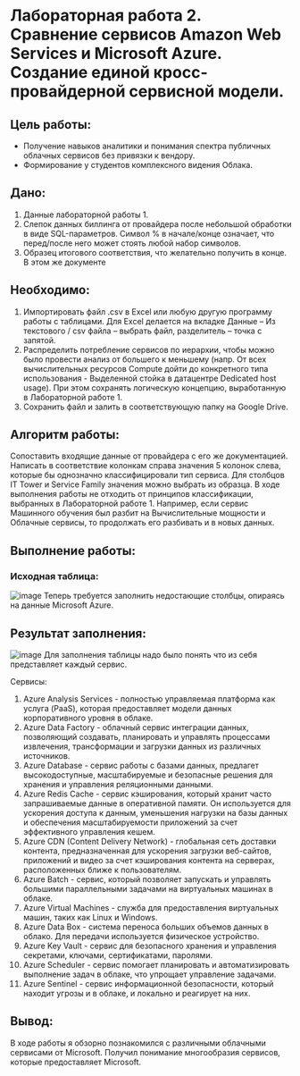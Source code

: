 # Лабораторная работа 2. Сравнение сервисов Amazon Web Services и Microsoft Azure. Создание единой кросс-провайдерной сервисной модели.

## Цель работы: 
* Получение навыков аналитики и понимания спектра публичных облачных сервисов без привязки к вендору.
* Формирование у студентов комплексного видения Облака.
## Дано: 
1. Данные лабораторной работы 1.
2. Слепок данных биллинга от провайдера после небольшой обработки в виде SQL-параметров. Символ % в начале/конце означает, что перед/после него может стоять любой набор символов.
3. Образец итогового соответствия, что желательно получить в конце. В этом же документе  
## Необходимо: 
1. Импортировать файл .csv в Excel или любую другую программу работы с таблицами. Для Excel делается на вкладке Данные – Из текстового / csv файла – выбрать файл, разделитель – точка с запятой.
2. Распределить потребление сервисов по иерархии, чтобы можно было провести анализ от большего к меньшему (напр. От всех вычислительных ресурсов Compute дойти до конкретного типа использования - Выделенной стойка в датацентре Dedicated host usage). При этом сохранять логическую концепцию, выработанную в Лабораторной работе 1.
3. Сохранить файл и залить в соответствующую папку на Google Drive.

## Алгоритм работы:
Сопоставить входящие данные от провайдера с его же документацией. Написать в соответствие колонкам справа значения 5 колонок слева, которые бы однозначно классифицировали тип сервиса. Для столбцов IT Tower и Service Family значения можно выбрать из образца. В ходе выполнения работы не отходить от принципов классификации, выбранных в Лабораторной работе 1. Например, если сервис Машинного обучения был разбит на Вычислительные мощности и Облачные сервисы, то продолжать его разбивать и в новых данных.
## Выполнение работы:
### Исходная таблица:
![image](https://github.com/user-attachments/assets/8d76245b-cfa7-4b98-b407-4834d28b3406)
Теперь требуется заполнить недостающие столбцы, опираясь на данные Microsoft Azure.
## Результат заполнения:
![image](https://github.com/user-attachments/assets/d04e0cc8-5f04-4e22-a817-290e64452799)
Для заполнения таблицы надо было понять что из себя представляет каждый сервис.

Сервисы:
1. Azure Analysis Services - полностью управляемая платформа как услуга (PaaS), которая предоставляет модели данных корпоративного уровня в облаке.
2. Azure Data Factory - облачный сервис интеграции данных, позволяющий создавать, планировать и управлять процессами извлечения, трансформации и загрузки данных из различных источников.
3. Azure Database - сервис работы с базами данных, предлагет высокодоступные, масштабируемые и безопасные решения для хранения и управления реляционными данными.
4. Azure Redis Cache - сервис кэширования, который хранит часто запрашиваемые данные в оперативной памяти. Он используется для ускорения доступа к данным, уменьшения нагрузки на базы данных и обеспечения масштабируемости приложений за счет эффективного управления кешем.
5. Azure CDN (Content Delivery Network) - глобальная сеть доставки контента, предназначенная для ускорения загрузки веб-сайтов, приложений и видео за счет кэширования контента на серверах, расположенных ближе к пользователям.
6. Azure Batch - сервис, который позволяет запускать и управлять большими параллельными задачами на виртуальных машинах в облаке.
7. Azure Virtual Machines - служба для предоставления виртуальных машин, таких как Linux и Windows.
8. Azure Data Box - система переноса больших объемов данных в облако. Для передачи используется физическое устройство.
9. Azure Key Vault - сервис для безопасного хранения и управления секретами, ключами, сертификатами, паролями.
10. Azure Scheduler - сервис помогает планировать и автоматизировать выполнение задач в облаке, что упрощает управление задачами.
11. Azure Sentinel - сервис информационной безопасности, который находит угрозы и в облаке, и локально и реагирует на них.

## Вывод:
В ходе работы я обзорно познакомился с различными облачными сервисами от Microsoft. Получил понимание многообразия сервисов, которые предоставляет Microsoft.
